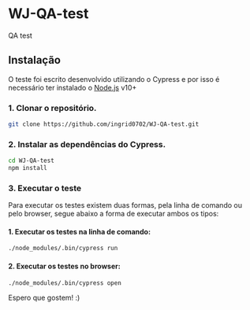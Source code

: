 # WJ-QA-test
QA test


## Instalação

O teste foi escrito desenvolvido utilizando o Cypress e por isso é necessário ter instalado o [Node.js](https://nodejs.org/) v10+

### 1. Clonar o repositório.

```sh
git clone https://github.com/ingrid0702/WJ-QA-test.git
```

### 2. Instalar as dependências do Cypress.

```sh
cd WJ-QA-test
npm install
```

### 3. Executar o teste

Para executar os testes existem duas formas, pela linha de comando ou pelo browser, segue abaixo a forma de executar ambos os tipos:

#### 1. Executar os testes na linha de comando:

```sh
./node_modules/.bin/cypress run
```

#### 2. Executar os testes no browser:

```sh
./node_modules/.bin/cypress open
```

Espero que gostem! :)
